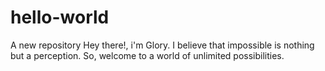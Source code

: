 # hello-world
A new repository
Hey there!, i'm Glory.
I believe that impossible is nothing but a perception. 
So, welcome to a world of unlimited possibilities.
